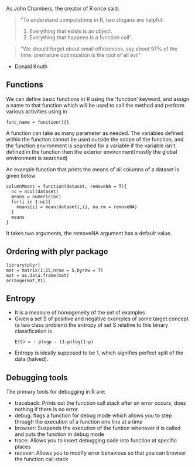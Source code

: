 
As John Chambers, the creator of R once said:
>"To understand computations in R, two slogans are helpful: 
>    1. Everything that exists is an object. 
>    2. Everything that happens is a function call".

> "We should forget about small efficiencies, say about 97% of the time: premature optimization is the root of all evil"
- Donald Knuth


## Functions  
We can define basic functions in R using the 'function' keyword, and assign a 
name to that function which will be used to call the method and perform various
activities using in

```
func_name = function(){}
```

A function can take as many parameter as needed.
The variables defined within the function cannot be used outside the scope of 
the function, and the function environment is searched for a variable if the 
variable isn't defined in the function then the exterior environment(mostly the 
global environment is searched)

An example function that prints the means of all columns of a dataset is given
below  

```
columnMeans = function(dataset, removeNA = T){
  nc = ncol(dataset)
  means = numeric(nc)
  for(i in 1:nc){
    means[i] = mean(dataset[,i], na.rm = removeNA)
  }
  means
}
```  
It takes two arguments, the removeNA argument has a default value.

## Ordering with plyr package 

```{r}
library(plyr)
mat = matrix(1:25,nrow = 5,byrow = T)
mat = as.data.frame(mat)
arrange(mat,V1)
```

## Entropy  
* It is a measure of homogeneity of the set of examples 
* Given a set S of positive and negative examples of some target concept (a two class problem) the entropy of set S relative to this binary classification is 
    ```
    E(S) = - plogp - (1-p)log(1-p)
    ```
* Entropy is ideally supposed to be 1, which signifies perfect split of the data (halved).



## Debugging tools  
The primary tools for debugging in R are:

* traceback: Prints out the function call stack after an error occurs; does nothing if there is no error 
* debug: flags a function for debug mode which allows you to step through the execution of a function one line at a time 
* browser: Suspends the execution of the funtion whenever it is called and puts the function in debug mode
* trace: Allows you to insert debugging code into function at specific places 
* recover: Allows you to modify error behavious so that you can browser the function call stack 

